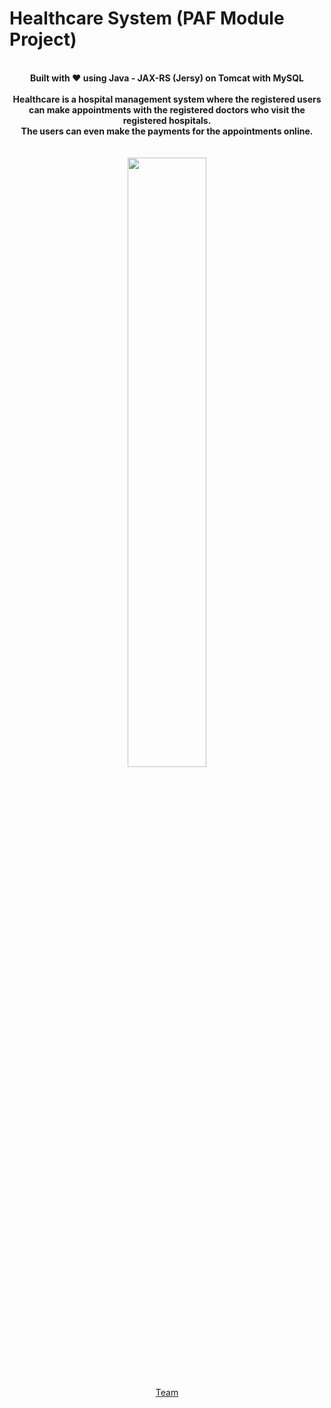 # Healthcare System (PAF Module Project)

<p align="center">
  <b><br>Built with ❤️ using Java - JAX-RS (Jersy) on Tomcat with MySQL<br><br></b>
  <b>Healthcare is a hospital management system where the registered users can make appointments with the registered doctors who visit the registered hospitals.<br>The users can even make the payments for the appointments online.</b><br><br>
  <br>
  
  <img width="50%" src="https://raw.githubusercontent.com/pafhealthcareproject/Healthcare/master/Healthcare.gif">
  <br><br>
 <a href="https://github.com/pafhealthcareproject/Healthcare/graphs/contributors">Team</a>
  </p>
</p>
